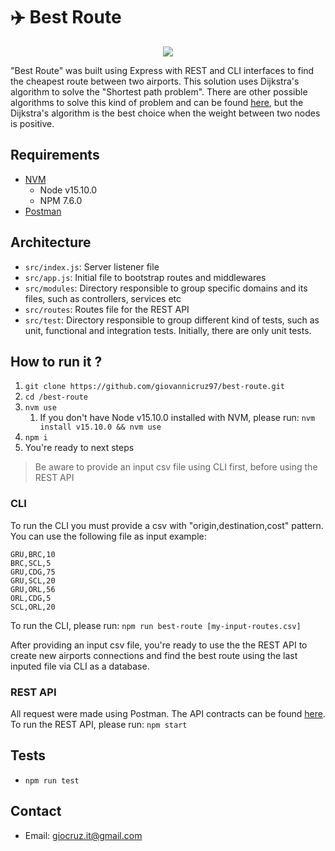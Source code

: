 # :airplane: Best Route

<p align="center">
  <img src="https://media.giphy.com/media/rDroB384ydCvK/giphy.gif">
</p>

"Best Route" was built using Express with REST and CLI interfaces to find the cheapest route between two airports. This solution uses Dijkstra's algorithm to solve the "Shortest path problem". There are other possible algorithms to solve this kind of problem and can be found [here](https://en.wikipedia.org/wiki/Shortest_path_problem), but the Dijkstra's algorithm is the best choice when the weight between two nodes is positive.

## Requirements

- [NVM](https://github.com/nvm-sh/nvm#installing-and-updating)
  - Node v15.10.0
  - NPM 7.6.0
- [Postman](https://www.postman.com/downloads/)

## Architecture

- `src/index.js`: Server listener file
- `src/app.js`: Initial file to bootstrap routes and middlewares
- `src/modules`: Directory responsible to group specific domains and its files, such as controllers, services etc
- `src/routes`: Routes file for the REST API
- `src/test`: Directory responsible to group different kind of tests, such as unit, functional and integration tests. Initially, there are only unit tests.

## How to run it ?

1. `git clone https://github.com/giovannicruz97/best-route.git`
2. `cd /best-route`
3. `nvm use`
   1. If you don't have Node v15.10.0 installed with NVM, please run: `nvm install v15.10.0 && nvm use`
4. `npm i`
5. You're ready to next steps

> Be aware to provide an input csv file using CLI first, before using the REST API

### CLI

To run the CLI you must provide a csv with "origin,destination,cost" pattern. You can use the following file as input example:

```
GRU,BRC,10
BRC,SCL,5
GRU,CDG,75
GRU,SCL,20
GRU,ORL,56
ORL,CDG,5
SCL,ORL,20
```

To run the CLI, please run: `npm run best-route [my-input-routes.csv]`

After providing an input csv file, you're ready to use the the REST API to create new airports connections and find the best route using the last inputed file via CLI as a database.

### REST API

All request were made using Postman. The API contracts can be found [here](https://documenter.getpostman.com/view/3700935/Tz5jf1T1). To run the REST API, please run: `npm start`

## Tests

- `npm run test`

## Contact

- Email: giocruz.it@gmail.com
